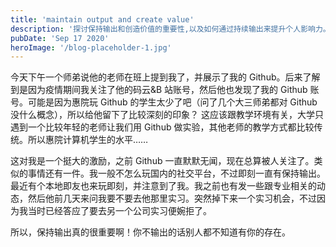 ```yaml
---
title: 'maintain output and create value'
description: '探讨保持输出和创造价值的重要性,以及如何通过持续输出来提升个人影响力。'
pubDate: 'Sep 17 2020'
heroImage: '/blog-placeholder-1.jpg'
---
```


今天下午一个师弟说他的老师在班上提到我了，并展示了我的 Github。后来了解到是因为疫情期间我关注了他的码云&B 站账号，然后他也发现了我的 Github 账号。可能是因为惠院玩 Github 的学生太少了吧（问了几个大三师弟都对 Github 没什么概念），所以给他留下了比较深刻的印象？
这应该跟教学环境有关，大学只遇到一个比较年轻的老师让我们用 Github 做实验，其他老师的教学方式都比较传统。所以惠院计算机学生的水平……

这对我是一个挺大的激励，之前 Github 一直默默无闻，现在总算被人关注了。类似的事情还有一件。我一般不怎么玩国内的社交平台，不过即刻一直有保持输出。最近有个本地即友也来玩即刻，并注意到了我。我之前也有发一些跟专业相关的动态，然后他前几天来问我要不要去他那里实习。突然掉下来一个实习机会，不过因为我当时已经答应了要去另一个公司实习便婉拒了。

所以，保持输出真的很重要啊！你不输出的话别人都不知道有你的存在。
